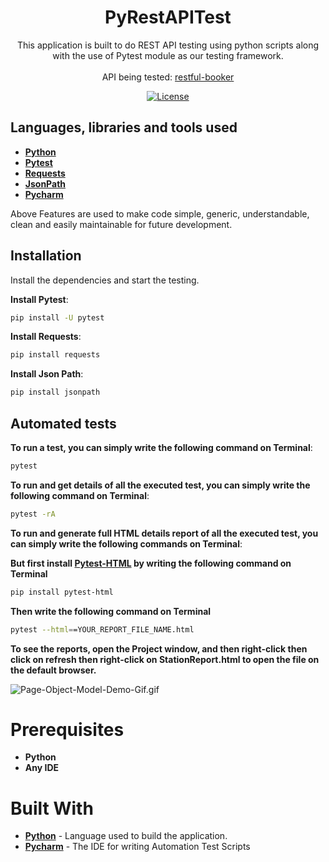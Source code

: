 <h1 align="center">PyRestAPITest</h1>

<p align="center">  
This application is built to do REST API testing using python scripts along with the use of Pytest module as our testing framework.
<br><br>
API being tested: <a href='https://restful-booker.herokuapp.com/apidoc/' target="_blank">restful-booker</a>
</p>

<p align="center">
  <a href="https://opensource.org/licenses/Apache-2.0"><img alt="License" src="https://img.shields.io/badge/License-Apache%202.0-blue.svg"/></a>
</p>

## Languages, libraries and tools used

* __[Python](https://www.python.org/downloads/)__
* __[Pytest](https://docs.pytest.org/en/6.2.x/getting-started.html)__
* __[Requests](https://docs.python-requests.org/en/master/)__
* __[JsonPath](https://pypi.org/project/jsonpath/)__
* __[Pycharm](https://www.jetbrains.com/pycharm/download/)__

Above Features are used to make code simple, generic, understandable, clean and easily maintainable for future development.

## Installation

Install the dependencies and start the testing.

 __Install Pytest__:
```sh
pip install -U pytest
```
 __Install Requests__:
```sh
pip install requests
```

 __Install Json Path__:
```sh
pip install jsonpath
```
## Automated tests

__To run a test, you can simply write the following command on Terminal__:
```sh
pytest
```

__To run and get details of all the executed test, you can simply write the following command on Terminal__:
```sh
pytest -rA
```

__To run and generate full HTML details report of all the executed test, you can simply write the following commands on Terminal__:

__But first install [Pytest-HTML](https://pypi.org/project/pytest-html/) by writing the following command on Terminal__
```sh
pip install pytest-html
```
__Then write the following command on Terminal__
```sh
pytest --html==YOUR_REPORT_FILE_NAME.html
```

__To see the reports, open the Project window, and then right-click then click on refresh then right-click on __StationReport.html__ to open the file on the default browser.__

![Page-Object-Model-Demo-Gif.gif](demo/pyrestapitest-report-file.png)

# Prerequisites
* __Python__
* __Any IDE__

# Built With

* __[Python](https://www.python.org/downloads/)__ - Language used to build the application.
* __[Pycharm](https://www.jetbrains.com/pycharm/download/)__ - The IDE for writing Automation Test Scripts
